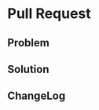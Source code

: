 # Pull Request

<!--
The text in these markdown comments is instructions that will not appear in the displayed pull request.
-->

## Problem

<!--
What problem are you solving? Include issue numbers if it has been reported. 
Show the broken output if appropriate.
-->

## Solution

<!--
How did you solve the problem? 
Show the fixed output if appropriate.
-->

## ChangeLog

<!--
Optional. Suggest a line for adding to the CHANGELOG to summarise your change.
-->
